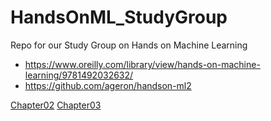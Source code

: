 # HandsOnML_StudyGroup

Repo for our Study Group on Hands on Machine Learning

- https://www.oreilly.com/library/view/hands-on-machine-learning/9781492032632/
- https://github.com/ageron/handson-ml2

[Chapter02](chapt02/README.md)
[Chapter03](chapt03/README.md)
